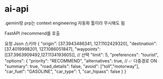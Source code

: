# ai-api
 .gemini랑 prp는 context engineering 자동화 툴이라 무시해도 됨

 FastAPI /recommend를 호출

 요청 Json 스키마
 {
  "origin": [37.3943486341, 127.1102429320],
  "destination": [37.4019998201, 127.1086051847],
  "waypoints": [[37.3963909492,127.1134193605]],          // 선택
  "limit": 5,
  "preferences": "tourist",
  "options": {
    "priority": "RECOMMEND",
    "alternatives": true,          // ✅ 다중경로 ON
    "summary": true,
    "road_details": false,
    "avoid": ["toll","motorway"],
    "car_fuel": "GASOLINE",
    "car_type": 1,
    "car_hipass": false
  }
}
